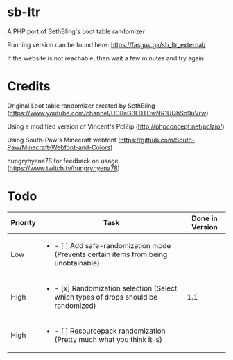# sb-ltr
A PHP port of SethBling's Loot table randomizer


Running version can be found here: https://fasguy.ga/sb_ltr_external/

If the website is not reachable, then wait a few minutes and try again.



# Credits
Original Loot table randomizer created by SethBling (https://www.youtube.com/channel/UC8aG3LDTDwNR1UQhSn9uVrw)

Using a modified version of Vincent's PclZip (http://phpconcept.net/pclzip/)

Using South-Paw's Minecraft webfont (https://github.com/South-Paw/Minecraft-Webfont-and-Colors)

hungryhyena78 for feedback on usage (https://www.twitch.tv/hungryhyena78)

# Todo
Priority | Task | Done in Version
------------ | ------------- | -------------
Low | <ul><li>- [ ] Add safe-randomization mode (Prevents certain items from being unobtainable)</li></ul> | 
High | <ul><li>- [x] Randomization selection (Select which types of drops should be randomized)</li></ul> | 1.1
High | <ul><li>- [ ] Resourcepack randomization (Pretty much what you think it is)</li></ul> | 
